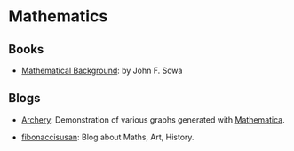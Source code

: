 Mathematics
===========

Books
-----

 - [Mathematical Background](http://jfsowa.com/logic/math.htm):
   by John F. Sowa


Blogs
-----

 - [Archery](https://intothecontinuum.tumblr.com):
   Demonstration of various graphs generated with [Mathematica][mathematica].

 - [fibonaccisusan](https://fibonaccisusan.com):
   Blog about Maths, Art, History.


[mathematica]:		https://www.wolfram.com/mathematica/
